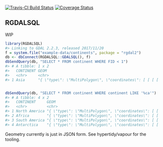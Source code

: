 
<!-- README.md is generated from README.Rmd. Please edit that file -->
[![Travis-CI Build Status](https://travis-ci.org/mdsumner/RGDALSQL.svg?branch=master)](https://travis-ci.org/mdsumner/RGDALSQL) [![Coverage Status](https://img.shields.io/codecov/c/github/mdsumner/RGDALSQL/master.svg)](https://codecov.io/github/mdsumner/RGDALSQL?branch=master)

RGDALSQL
--------

WIP

``` r
library(RGDALSQL)
#> Linking to GDAL 2.2.3, released 2017/11/20
f = system.file("example-data/continents", package = "rgdal2")
db <- dbConnect(RGDALSQL::GDALSQL(), f)
dbSendQuery(db, "SELECT * FROM continent WHERE FID < 1")
#> # A tibble: 1 x 2
#>   CONTINENT GEOM                                                          
#>   <chr>     <chr>                                                         
#> 1 Asia      "{ \"type\": \"MultiPolygon\", \"coordinates\": [ [ [ [ 93.27…


dbSendQuery(db, "SELECT * FROM continent WHERE continent LIKE '%ca'")
#> # A tibble: 4 x 2
#>   CONTINENT     GEOM                                                      
#>   <chr>         <chr>                                                     
#> 1 North America "{ \"type\": \"MultiPolygon\", \"coordinates\": [ [ [ [ -…
#> 2 Africa        "{ \"type\": \"MultiPolygon\", \"coordinates\": [ [ [ [ 0…
#> 3 South America "{ \"type\": \"MultiPolygon\", \"coordinates\": [ [ [ [ -…
#> 4 Antarctica    "{ \"type\": \"MultiPolygon\", \"coordinates\": [ [ [ [ 5…
```

Geometry currently is just in JSON form. See hypertidy/vapour for the tooling.
